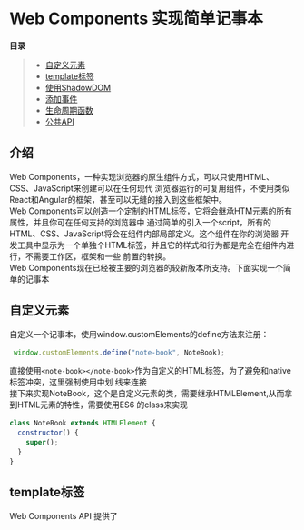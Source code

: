 # Web Components 实现简单记事本
**目录**
> * [自定义元素](#自定义元素)
> * [template标签](#template标签)
> * [使用ShadowDOM](#使用ShadowDOM)
> * [添加事件](#添加事件)
> * [生命周期函数](#生命周期函数)
> * [公共API](#公共API)

## 介绍
Web Components，一种实现浏览器的原生组件方式，可以只使用HTML、CSS、JavaScript来创建可以在任何现代
浏览器运行的可复用组件，不使用类似React和Angular的框架，甚至可以无缝的接入到这些框架中。<br>
Web Components可以创造一个定制的HTML标签，它将会继承HTM元素的所有属性，并且你可在任何支持的浏览器中
通过简单的引入一个script，所有的HTML、CSS、JavaScript将会在组件内部局部定义。这个组件在你的浏览器
开发工具中显示为一个单独个HTML标签，并且它的样式和行为都是完全在组件内进行，不需要工作区，框架和一些
前置的转换。<br>
Web Components现在已经被主要的浏览器的较新版本所支持。下面实现一个简单的记事本<br>

## 自定义元素
自定义一个记事本，使用window.customElements的define方法来注册：
```js
 window.customElements.define("note-book", NoteBook);
```
直接使用`<note-book></note-book>`作为自定义的HTML标签，为了避免和native标签冲突，这里强制使用中划
线来连接<br>
接下来实现NoteBook，这个是自定义元素的类，需要继承HTMLElement,从而拿到HTML元素的特性，需要使用ES6
的class来实现
```js
class NoteBook extends HTMLElement {
  constructor() {
    super();
  }
}
```

## template标签
Web Components API 提供了<template>标签，可以在它里面使用 HTML 定义 DOM
```html
<template id="noteBookTemplate">
      <style>
        .button-wrapper {
          float: right;
          margin-top: 10px;
        }
        .note {
          border: 1px solid #ccc;
          padding: 10px;
        }
        .wrapper {
          width:800px;
          margin: 0 auto;
        }
      </style>
      <div class="wrapper">
      <div class="note">
        <p class="date" />
        <div class="content"></div>
      </div>
      <div class="button-wrapper">
        <button class="clear">清空</button>
        <button class="save">保存</button>
      </div>
      </div>
    </template>
```
使用note-book,传入参数date和content
```html
<note-book date="2020.9.22" content="成功的路上从来不拥挤，今天你进步了吗？"></note-book>
```
然后修改NoteBook类，获取<template>节点以后，克隆它的所有子元素,并把note-book上的参数值传进去
```js
 class NoteBook extends HTMLElement {
        //当时一个元素被创建时（好比document.createElement）将会调用构造函数
        constructor() {
          super();

          var template = document.getElementById("noteBookTemplate");
          var dom = template.content.cloneNode(true);

          dom.querySelector(".date").innerText = this.getAttribute("date");

          dom.querySelector(".content").innerText = this.getAttribute(
            "content"
          );
          
          //this表示自定义元素实例
          this.appendChild(dom);
        }
      }
```
现在效果如下图：<br>
![](image/note-book.png)<br>
浏览器查看dom结构如下,可以看到直接使用了自定义标签note-book：<br>
![](image/note-book-dom.png)

## 使用ShadowDOM
有时候不希望用户能够看到note-book的内部代码，Web Component 允许内部代码隐藏起来，这叫做
 Shadow DOM，即这部分 DOM 默认与外部 DOM 隔离，内部任何代码都无法影响外部。<br>
自定义元素的this.attachShadow()方法开启 Shadow DOM,修改NoteBook类：
```js
class NoteBook extends HTMLElement {
  //当时一个元素被创建时（好比document.createElement）将会调用构造函数
  constructor() {
    super();

    //自定义元素的this.attachShadow()方法开启 Shadow DOM,隐藏Web Component内部代码
    var shadow = this.attachShadow({ mode: "closed" });

    var template = document.getElementById("noteBookTemplate");
    var dom = template.content.cloneNode(true);

    dom.querySelector(".date").innerText = this.getAttribute("date");

    dom.querySelector(".content").innerText = this.getAttribute(
      "content"
    );

    shadow.appendChild(dom);
    
    console.log('note-book元素被初始化')
  }
}
```
查看dom结构，可以看到此时note-book内部代码已经被隐藏了<br>
![](image/not-book-dom2.png)

## 添加事件
在NoteBook类加入如下代码，增加保存记事本方法:
```js
dom.querySelector('.save').addEventListener('click',()=>{
  alert('保存成功')
})
```

## 生命周期函数
这里说几个常用的生命周期函数：
> * constructor: 自定义元素初始化时执行
> * connectedCallback：自定义元素被插入DOM树的时候将会触发，所有的属性和子元素都已经可用
> * attributeChangedCallback:自定义元素属性改变时触发该函数
> * disconnectCallback：自定义元素从DOM中移除的时候触发<br>
在NoteBook类加入如下代码如下,测试生命周期函数
```js
//当这个元素被插入DOM树的时候将会触发这个方法，所有的属性和子元素都已经可用
connectedCallback() {
  console.log("note-book元素被插入");
}

//当元素从DOM中移除的时候将会调用它
disconnectCallback() {
  console.log("note-book元素被移除");
}

static get observedAttributes() {
  return ["date", "content"];
}

//当属性改变时就会调用这个函数，前提是被改变的属性在observedAttributes数组中。
//这个方法调用时参数分别为被改变的属性，旧值和新值。
attributeChangedCallback(attr, oldVal, newVal) {
  console.log(attr,'属性被改变','原来的值',oldVal,'现在的值',newVal)
}
```
控制台打印如下：<br>
![](image/console.png)<br>
可以看出生命周期函数执行的顺序是`constructor -> attributeChangedCallback -> connectedCallback`
> 思考一下：attributeChangedCallback为什么会在connectedCallback之前被调用呢？<br>
> 这是因为当组件被插入DOM时，自定义上的属性需要可以被访问了，因此attributeChangedCallback要在connectedCallback之前执行<br>

现在在自定义元素外部增加一个改变背景的按钮，通过attributeChangedCallback方法检测自定义元素的属性变化，
从而改变自定义元素内的背景<br>
* 增加一个改变背景的Button
```html
 <button class="change">改变背景</button>
```
* 为button添加click方法，改变自定义元素的属性：
```js
//通过外部按钮改变自定义元素里的背景颜色，会自动调用自定义元素的attributeChangedCallback方法
var changeBtn = document.querySelector('.change')
changeBtn.onclick = function(){
  var noteBook = document.getElementsByTagName('note-book')[0]
  noteBook.setAttribute('background', 'red')
}
```
* 改变自定义组件的attributeChangedCallback方法，监听background属性改变，改变记事本的背景色
```js
attributeChangedCallback(attr, oldVal, newVal) {
  console.log(attr,'属性被改变','原来的值',oldVal,'现在的值',newVal)
  switch (attr) {
    case "background":
      this.shadowRoot.querySelector(".wrapper").style.background = newVal
      break;
  }
  }
```
现在界面如下：<br>
![](image/page.png)
点击改变背景按钮，可以看到记事本背景变成了红色<br>
![](image/page2.png)<br>
控制台打印出了attributeChangedCallback里监听到的被改变的属性<br>
![](image/page3.png)

## 公共API
除了生命周期方法，还可以定义可以从外部调用的方法，称为自定义组件的公共API
* 首先在自定义组件中定义一个读取记事本内容的方法：
```js
readContent() {
  alert( this.shadowRoot.querySelector(".content").innerText)
}
```
* 在自定义组件外部添加一个读取内容的按钮：
```html
 <button class="read">读取内容</button>
```
* 为按钮添加点击事件，调用自定义组件的readContent方法：
```js
//调用自定义组件的公共API
  var readBtn = document.querySelector('.read')
  readBtn.onclick = function(){
    noteBook.readContent(); //调用读取内容方法
}
```
在点击读取内容的按钮时，会弹出读取内容的对话框：<br>
![](image/alert.png)<br>

🌰 [点击这里查看本文完整demo](demo/index.html),如果对你有帮助，请帮我点亮一个小星星✨<br>
📚 此文章系笔者原创，转载请注明来源<br>
🌺 参考文章：
>* [Web Component可以取代你的前端框架吗？](https://zhuanlan.zhihu.com/p/64619005)
>* [Web Components](https://developer.mozilla.org/zh-CN/docs/Web/Web_Components)
